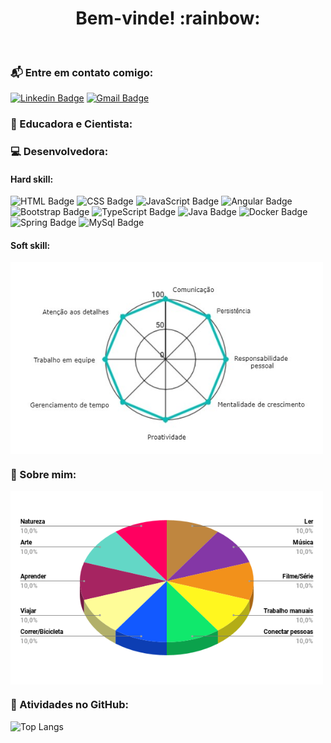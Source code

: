 <h1 align="center">Bem-vinde! :rainbow:</h1>
<br>

### :mailbox_with_mail: Entre em contato comigo:

[![Linkedin Badge](https://img.shields.io/badge/-LinkedIn-blue?style=plastic&logo=Linkedin&logoColor=white&link=https://www.linkedin.com/in/estela-maria-costa-monteiro-367907179/)](https://www.linkedin.com/in/estela-maria-costa-monteiro-367907179/)
[![Gmail Badge](https://img.shields.io/badge/-Gmail-c14438?style=plastic&logo=Gmail&logoColor=white&link=mailto:estela.is.coding@gmail.com)](mailto:estela.is.coding@gmail.com) 

### :microscope: Educadora e Cientista:

### :computer: Desenvolvedora:

#### Hard skill:
![HTML Badge](https://img.shields.io/badge/HTML5%20-%23E34F26.svg?&style=plastic&logo=html5&logoColor=white)
![CSS Badge](https://img.shields.io/badge/CSS3%20-%231572B6.svg?&style=plastic&logo=css3&logoColor=white)
![JavaScript Badge](https://img.shields.io/badge/JavaScript-yellow.svg?&style=plastic&logo=javascript&logoColor=white)
![Angular Badge](https://img.shields.io/badge/Angular%20-%23DD0031.svg?&style=plastic&logo=angular&logoColor=white?color=blue)
![Bootstrap Badge](https://img.shields.io/badge/Bootstrap%20-%23563D7C.svg?&style=plastic&logo=bootstrap&logoColor=white)
![TypeScript Badge](https://img.shields.io/badge/TypeScript%20-%23007ACC.svg?&style=plastic&logo=typescript&logoColor=white)
![Java Badge](https://img.shields.io/badge/Java-%23ED8B00.svg?&style=plastic&logo=java&logoColor=white?logoWidth=40)
![Docker Badge](https://img.shields.io/badge/Docker-0FAAFF.svg?&style=plastic&logo=docker&logoColor=white)
![Spring Badge](https://img.shields.io/badge/Spring%20-%236DB33F.svg?&style=plastic&logo=spring&logoColor=white)
![MySql Badge](https://img.shields.io/badge/MySql-%2300f.svg?&style=plastic&logo=mysql&logoColor=informational)

#### Soft skill:
<div>
<img align="center" src="https://raw.githubusercontent.com/githubdaestela/githubdaestela/main/assets/radar_chart.jpg" width="500"/>
</div>

### :art: Sobre mim:

<div>
<img align="center" src="https://raw.githubusercontent.com/githubdaestela/githubdaestela/main/assets/grafico.png" width="500"/>
</div>

### :floppy_disk: Atividades no GitHub:

![Top Langs](https://github-readme-stats.vercel.app/api/top-langs/?username=githubdaestela&show_icons=true&theme=vue)
<!--[YOUR github stats](https://github-readme-stats.vercel.app/api?username=githubdaestela&show_icons=true&theme=vue)ainda poucas estrelas para usar-->


